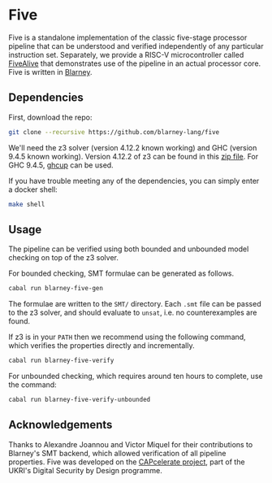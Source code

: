 # Five

Five is a standalone implementation of the classic five-stage
processor pipeline that can be understood and verified independently
of any particular instruction set. Separately, we provide a RISC-V
microcontroller called
[FiveAlive](https://github.com/blarney-lang/five-alive) that
demonstrates use of the pipeline in an actual processor core.  Five is
written in [Blarney](https://github.com/blarney-lang/blarney). 


## Dependencies

First, download the repo:

```sh
git clone --recursive https://github.com/blarney-lang/five
```

We'll need the z3 solver (version 4.12.2 known working) and GHC (version 9.4.5 known working). Version 4.12.2 of z3 can be found in this [zip
file](https://github.com/Z3Prover/z3/releases/download/z3-4.12.2/z3-4.12.2-x64-glibc-2.31.zip).
For GHC 9.4.5, [ghcup](https://www.haskell.org/ghcup/) can be used.

If you have trouble meeting any of the dependencies, you can simply
enter a docker shell:

```sh
make shell
```

## Usage

The pipeline can be verified using both bounded and unbounded model checking on top of the z3 solver.

For bounded checking, SMT formulae can be generated as follows.

```sh
cabal run blarney-five-gen
```

The formulae are written to the `SMT/` directory. Each `.smt` file can be
passed to the z3 solver, and should evaluate to `unsat`, i.e. no
counterexamples are found.

If z3 is in your `PATH` then we recommend using the following command, which
verifies the properties directly and incrementally.

```sh
cabal run blarney-five-verify
```

For unbounded checking, which requires around ten hours to complete, use the
command:

```sh
cabal run blarney-five-verify-unbounded
```

## Acknowledgements

Thanks to Alexandre Joannou and Victor Miquel for their contributions to Blarney's SMT backend, which allowed verification of all pipeline properties.
Five was developed on the [CAPcelerate
project](https://gow.epsrc.ukri.org/NGBOViewGrant.aspx?GrantRef=EP/V000381/1),
part of the UKRI's Digital Security by Design programme.
